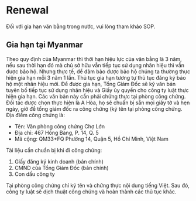 # Renewal
Đối với gia hạn văn bằng trong nước, vui lòng tham khảo SOP.

## Gia hạn tại Myanmar
Theo quy định của Myanmar thì thời hạn hiệu lực của văn bằng là 3 năm, nếu sau thời hạn đó mà chủ sở hữu vẫn tiếp tục sử dụng nhãn hiệu thì vẫn được bảo hộ. Nhưng thực tế, để đảm bảo được bảo hộ chúng ta thường thực hiện gia hạn mỗi 3 năm 1 lần. Thủ tục gia hạn tương tự thủ tục đăng ký bảo hộ một nhãn hiệu mới.
Để được gia hạn, Tổng Giám Đốc sẽ ký văn bản tuyên bố tiếp tục sử dụng nhãn hiệu và Giấy ủy quyền cho công ty luật thực hiện gia hạn. Các văn bản này cần phải chứng thực tại phòng công chứng. Đối tác được chọn thực hiện là A Hòa, họ sẽ chuẩn bị sẵn mọi giấy tờ và hẹn ngày, giờ để tổng giám đốc ra công chứng (ký tên tại phòng công chứng. Địa điểm công chứng là:
- Tên: Văn phòng công chứng Chợ Lớn
- Địa chỉ: 467 Hồng Bàng, P. 14, Q. 5
- Mã cộng: QM33+FQ Phường 14, Quận 5, Hồ Chí Minh, Việt Nam

Tài liệu cần chuẩn bị khi đi công chứng:
1. Giấy đăng ký kinh doanh (bản chính)
2. CMND của Tổng Giám Đốc (bản chính)
3. Con dấu công ty


Tại phòng công chứng chỉ ký tên và chứng thực nội dung tiếng Việt. Sau đó, công ty luật sẽ dịch thuật công chứng và hoàn thành các thủ tục khác.
